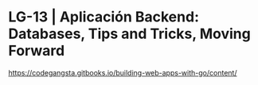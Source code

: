 # LG-13 | Aplicación Backend: Databases, Tips and Tricks, Moving Forward

https://codegangsta.gitbooks.io/building-web-apps-with-go/content/
